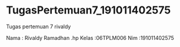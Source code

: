 # TugasPertemuan7_191011402575
Tugas pertemuan 7 rivaldy

Nama : Rivaldy Ramadhan .hp 
Kelas :06TPLM006
Nim :191011402575
